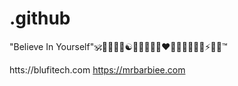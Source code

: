 # .github
"Believe In Yourself"🕉🧘‍♂️🌟🌈☯🤝🎼🤙📶🤖❤🧡💛💚💙💜🦄⚡💪💋™

htts://blufitech.com
https://mrbarbiee.com
